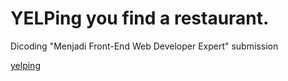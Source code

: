 # YELPing you find a restaurant.
Dicoding "Menjadi Front-End Web Developer Expert" submission

[yelping](https://mbishram.github.io/restaurant-apps/)

